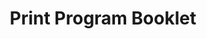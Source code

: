 ---
layout: post
title: Print Program Booklet
category: program
link: https://msa.press.jhu.edu/conferences/msa17/assets/MSA17ProgramBook.pdf
---